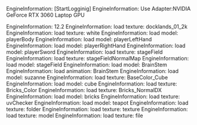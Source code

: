 EngineInformation:     [StartLogginig]
EngineInformation:     Use Adapter:NVIDIA GeForce RTX 3060 Laptop GPU

EngineInformation:     12.2
EngineInformation:     load texture: docklands_01_2k
EngineInformation:     load texture: white
EngineInformation:     load model: playerBody
EngineInformation:     load model: playerLeftHand
EngineInformation:     load model: playerRightHand
EngineInformation:     load model: playerSword
EngineInformation:     load texture: stageField
EngineInformation:     load texture: stageFieldNormalMap
EngineInformation:     load model: stageField
EngineInformation:     load model: BrainStem
EngineInformation:     load animation: BrainStem
EngineInformation:     load model: suzanne
EngineInformation:     load texture: BaseColor_Cube
EngineInformation:     load model: cube
EngineInformation:     load texture: Bricks_Color
EngineInformation:     load texture: Bricks_NormalDX
EngineInformation:     load model: bricks
EngineInformation:     load texture: uvChecker
EngineInformation:     load model: teapot
EngineInformation:     load texture: folder
EngineInformation:     load texture: texture
EngineInformation:     load texture: model
EngineInformation:     load texture: file

